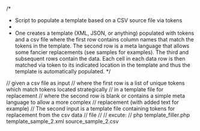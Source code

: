 /*
 * Script to populate a template based on a CSV source file via tokens
 *
 * One creates a template (XML, JSON, or anything) populated with tokens and a csv file where the first row contains column names that match the tokens in the template.  The second row is a meta language that allows some fancier replacements (see samples for examples).  The third and subsequent rows contain the data.  Each cell in each data row is then matched via token to its indicated location in the template and thus the template is automatically populated.
 */

// given a csv file as input
// where the first row is a list of unique tokens which match tokens located strategically
// in a template file for replacement
// where the second row is blank or contains a simple meta language to allow a more complex
// replacement (with added text for example)
// The second input is a template file containing tokens for replacement from the csv data
// file
//
// excute:
//          php template_filler.php template_sample_2.xml source_sample_2.csv

